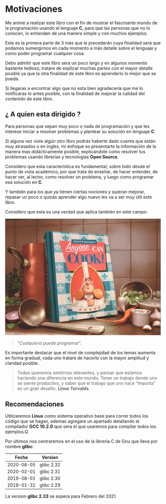 # Motivaciones

Me animé a realizar este libro con el fin de mostrar el fascinante mundo de la programación usando el lenguaje **C**, para que las personas que no lo conocen, lo entiendan de una manera simple y con muchos ejemplos.

Este es la primera parte de 3 más que le precederán cuya finalidad será que podamos sumergirnos en cada momento a más detalle sobre el lenguaje y como poder programar cualquier cosa.

Debo admitir que este libro sera un poco largo y en algunos momento bastante tedioso, tratare de explicar muchas partes con el mayor detalle posible ya que la otra finalidad de este libro es aprenderlo lo mejor que se pueda.

Si llegaras a encontrar algo que no esta bien agradecería que me lo notificaras lo antes posible, con la finalidad de mejorar la calidad del contenido de este libro.

## ¿ A quien esta dirigido ?

Para personas que sepan muy poco o nada de programación y que les interese iniciar a resolver problemas y plantear su solución en lenguaje **C**.

Si alguna vez viste algún otro libro podrás haberte dado cuenta que están muy atrasados o en ingles, mi enfoque es presentarte la información de la manera mas didácticamente posible, explicándote como resolver tus problemas usando librerías y tecnologías **Open Source**.

Considero que esta característica es fundamental, sobre todo desde el punto de vista académico, por que trata de enseñar, de hacer entender, de hacer ver, al lector, como resolver un problema, y luego como programar  esa solución en **C**.

Y también para los que ya tienen ciertas nociones y quieran mejorar, repasar un poco o quizás aprender algo nuevo les va a ser muy útil este libro.

Considero que esta es una verdad que aplica también en este campo:

![gustea](Imagenes/gustea.png)

> "*Cualquiera puede programar*".

Es importante destacar que el nivel de complejidad de los temas aumenta en forma gradual, cada uno tratare de hacerlo con la mayor amplitud y claridad posible.

> Todos queremos sentirnos relevantes, y pensar que estamos haciendo una diferencia en este mundo. Tener un trabajo donde uno se siente productivo, y saber que el trabajo que uno hace “importa” es un gran desafío.
<b>Linus Torvalds</b>

## Recomendaciones

Utilizaremos **Linux** como sistema operativo base para correr todos los código que se hagan, ademas agregare un apartado detallando el compilador **GCC 10.2.0** que sera el que usaremos para compilar todos los ejemplos.Q

Por últimos nos centraremos en el uso de la librería C de Gnu que lleva por nombre **glibc**:


| Fecha      | Version    |
|------------|------------|
| 2020-08-05 | glibc 2.32 |
| 2020-02-01 | glibc 2.31 |
| 2019-08-01 | glibc 2.30 |
| 2019-01-31 | glibc 2.29 |

La version **glibc 2.33** se espera para Febrero del 2021.
